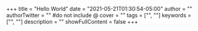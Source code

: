 +++
title = "Hello World"
date = "2021-05-21T01:30:54-05:00"
author = ""
authorTwitter = "" #do not include @
cover = ""
tags = ["", ""]
keywords = ["", ""]
description = ""
showFullContent = false
+++
